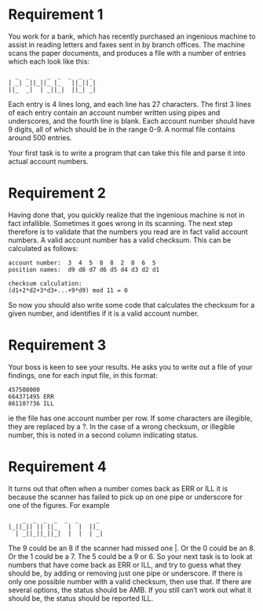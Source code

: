 # Requirement 1


You work for a bank, which has recently purchased an ingenious machine to assist in reading letters and faxes sent in by branch offices. The machine scans the paper documents, and produces a file with a number of entries which each look like this:

      _  _     _  _  _  _  _ 
    | _| _||_||_ |_   ||_||_|
    ||_  _|  | _||_|  ||_| _|

    
Each entry is 4 lines long, and each line has 27 characters. The first 3 lines of each entry contain an account number written using pipes and underscores, and the fourth line is blank. Each account number should have 9 digits, all of which should be in the range 0-9. A normal file contains around 500 entries.

Your first task is to write a program that can take this file and parse it into actual account numbers.

# Requirement 2

Having done that, you quickly realize that the ingenious machine is not in fact infallible. Sometimes it goes wrong in its scanning. The next step therefore is to validate that the numbers you read are in fact valid account numbers. A valid account number has a valid checksum. This can be calculated as follows:

    account number:  3  4  5  8  8  2  8  6  5
    position names:  d9 d8 d7 d6 d5 d4 d3 d2 d1

    checksum calculation:
    (d1+2*d2+3*d3+...+9*d9) mod 11 = 0

So now you should also write some code that calculates the checksum for a given number, and identifies if it is a valid account number.

# Requirement 3

Your boss is keen to see your results. He asks you to write out a file of your findings, one for each input file, in this format:

    457508000
    664371495 ERR
    86110??36 ILL
ie the file has one account number per row. If some characters are illegible, they are replaced by a ?. In the case of a wrong checksum, or illegible number, this is noted in a second column indicating status.

# Requirement 4

It turns out that often when a number comes back as ERR or ILL it is because the scanner has failed to pick up on one pipe or underscore for one of the figures. For example

        _  _  _  _  _  _     _ 
    |_||_|| || ||_   |  |  ||_ 
      | _||_||_||_|  |  |  | _|

The 9 could be an 8 if the scanner had missed one |. Or the 0 could be an 8. Or the 1 could be a 7. The 5 could be a 9 or 6. So your next task is to look at numbers that have come back as ERR or ILL, and try to guess what they should be, by adding or removing just one pipe or underscore. If there is only one possible number with a valid checksum, then use that. If there are several options, the status should be AMB. If you still can’t work out what it should be, the status should be reported ILL.

